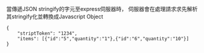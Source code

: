 當傳遞JSON stringify的字元至express伺服器時， 伺服器會在處理請求求先解析其stringify化並轉換成Javascript Object



```
{
	"striptToken": "1234",
	"items": [{"id":"5","quantity":"1"},{"id":"6","quantity":"10"}]
}
```


```

```